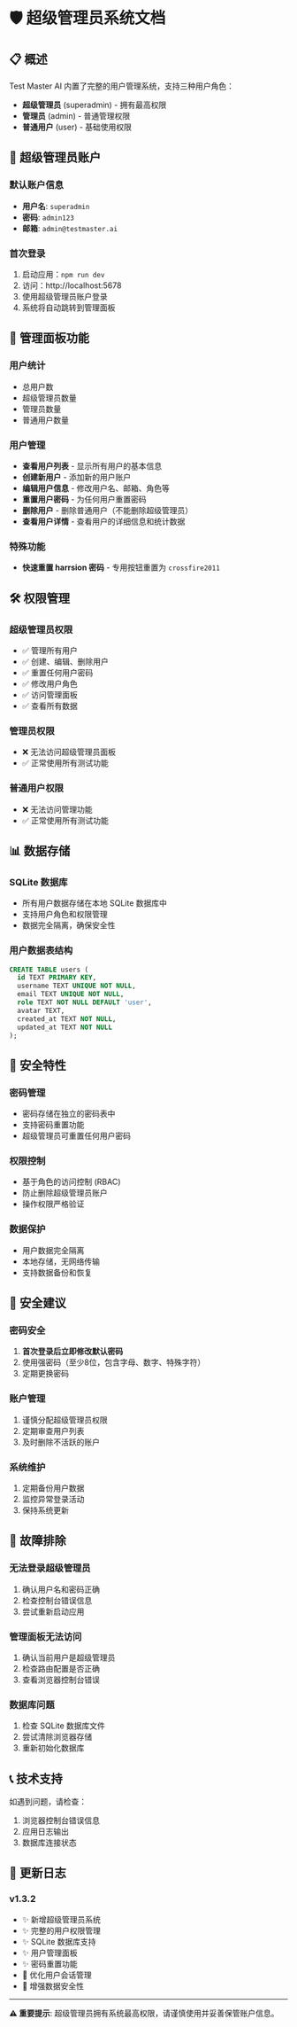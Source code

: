 # 🛡️ 超级管理员系统文档

## 📋 概述

Test Master AI 内置了完整的用户管理系统，支持三种用户角色：
- **超级管理员** (superadmin) - 拥有最高权限
- **管理员** (admin) - 普通管理权限  
- **普通用户** (user) - 基础使用权限

## 🔑 超级管理员账户

### 默认账户信息
- **用户名**: `superadmin`
- **密码**: `admin123`
- **邮箱**: `admin@testmaster.ai`

### 首次登录
1. 启动应用：`npm run dev`
2. 访问：http://localhost:5678
3. 使用超级管理员账户登录
4. 系统将自动跳转到管理面板

## 🚀 管理面板功能

### 用户统计
- 总用户数
- 超级管理员数量
- 管理员数量  
- 普通用户数量

### 用户管理
- **查看用户列表** - 显示所有用户的基本信息
- **创建新用户** - 添加新的用户账户
- **编辑用户信息** - 修改用户名、邮箱、角色等
- **重置用户密码** - 为任何用户重置密码
- **删除用户** - 删除普通用户（不能删除超级管理员）
- **查看用户详情** - 查看用户的详细信息和统计数据

### 特殊功能
- **快速重置 harrsion 密码** - 专用按钮重置为 `crossfire2011`

## 🛠️ 权限管理

### 超级管理员权限
- ✅ 管理所有用户
- ✅ 创建、编辑、删除用户
- ✅ 重置任何用户密码
- ✅ 修改用户角色
- ✅ 访问管理面板
- ✅ 查看所有数据

### 管理员权限
- ❌ 无法访问超级管理员面板
- ✅ 正常使用所有测试功能

### 普通用户权限
- ❌ 无法访问管理功能
- ✅ 正常使用所有测试功能

## 📊 数据存储

### SQLite 数据库
- 所有用户数据存储在本地 SQLite 数据库中
- 支持用户角色和权限管理
- 数据完全隔离，确保安全性

### 用户数据表结构
```sql
CREATE TABLE users (
  id TEXT PRIMARY KEY,
  username TEXT UNIQUE NOT NULL,
  email TEXT UNIQUE NOT NULL,
  role TEXT NOT NULL DEFAULT 'user',
  avatar TEXT,
  created_at TEXT NOT NULL,
  updated_at TEXT NOT NULL
);
```

## 🔐 安全特性

### 密码管理
- 密码存储在独立的密码表中
- 支持密码重置功能
- 超级管理员可重置任何用户密码

### 权限控制
- 基于角色的访问控制 (RBAC)
- 防止删除超级管理员账户
- 操作权限严格验证

### 数据保护
- 用户数据完全隔离
- 本地存储，无网络传输
- 支持数据备份和恢复

## 🚨 安全建议

### 密码安全
1. **首次登录后立即修改默认密码**
2. 使用强密码（至少8位，包含字母、数字、特殊字符）
3. 定期更换密码

### 账户管理
1. 谨慎分配超级管理员权限
2. 定期审查用户列表
3. 及时删除不活跃的账户

### 系统维护
1. 定期备份用户数据
2. 监控异常登录活动
3. 保持系统更新

## 🛟 故障排除

### 无法登录超级管理员
1. 确认用户名和密码正确
2. 检查控制台错误信息
3. 尝试重新启动应用

### 管理面板无法访问
1. 确认当前用户是超级管理员
2. 检查路由配置是否正确
3. 查看浏览器控制台错误

### 数据库问题
1. 检查 SQLite 数据库文件
2. 尝试清除浏览器存储
3. 重新初始化数据库

## 📞 技术支持

如遇到问题，请检查：
1. 浏览器控制台错误信息
2. 应用日志输出
3. 数据库连接状态

## 🔄 更新日志

### v1.3.2
- ✨ 新增超级管理员系统
- ✨ 完整的用户权限管理
- ✨ SQLite 数据库支持
- ✨ 用户管理面板
- ✨ 密码重置功能
- 🔧 优化用户会话管理
- 🔧 增强数据安全性

---

**⚠️ 重要提示**: 超级管理员拥有系统最高权限，请谨慎使用并妥善保管账户信息。 